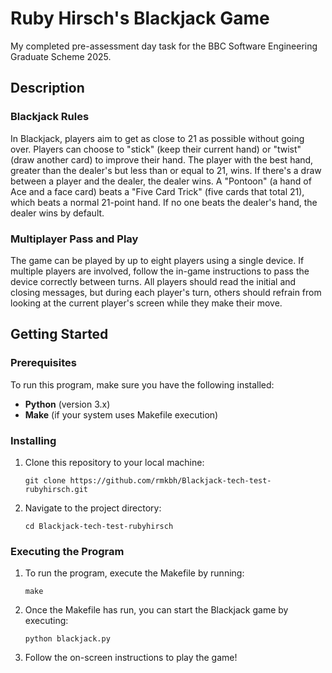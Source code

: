 # Ruby Hirsch's Blackjack Game

My completed pre-assessment day task for the BBC Software Engineering Graduate Scheme 2025.

## Description

### Blackjack Rules

In Blackjack, players aim to get as close to 21 as possible without going over. Players can choose to "stick" (keep their current hand) or "twist" (draw another card) to improve their hand. The player with the best hand, greater than the dealer's but less than or equal to 21, wins. If there's a draw between a player and the dealer, the dealer wins. A "Pontoon" (a hand of Ace and a face card) beats a "Five Card Trick" (five cards that total 21), which beats a normal 21-point hand. If no one beats the dealer's hand, the dealer wins by default.

### Multiplayer Pass and Play

The game can be played by up to eight players using a single device. If multiple players are involved, follow the in-game instructions to pass the device correctly between turns. All players should read the initial and closing messages, but during each player's turn, others should refrain from looking at the current player's screen while they make their move.

## Getting Started

### Prerequisites

To run this program, make sure you have the following installed:

- **Python** (version 3.x)
- **Make** (if your system uses Makefile execution)

### Installing

1. Clone this repository to your local machine:

    ```
    git clone https://github.com/rmkbh/Blackjack-tech-test-rubyhirsch.git
    ```

2. Navigate to the project directory:

    ```
    cd Blackjack-tech-test-rubyhirsch
    ```

### Executing the Program

1. To run the program, execute the Makefile by running:

    ```
    make
    ```

2. Once the Makefile has run, you can start the Blackjack game by executing:

    ```
    python blackjack.py
    ```

3. Follow the on-screen instructions to play the game!
